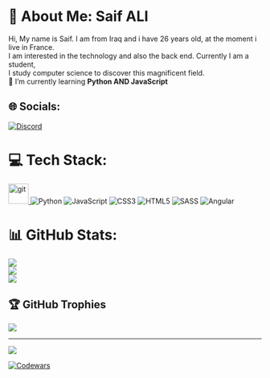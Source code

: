 # 💫 About Me: Saif ALI
Hi, My name is Saif. I am from Iraq and i have 26 years old, at the moment i live in France. <br>I am interested in the technology and also the back end. Currently I am a student,<br> I study computer science to discover this magnificent field.<br>🌱  I’m currently learning **Python AND JavaScript**


## 🌐 Socials:
[![Discord](https://img.shields.io/badge/Discord-%237289DA.svg?logo=discord&logoColor=white)](https://discord.gg/saif#9572) 

# 💻 Tech Stack:
<a href="https://git-scm.com/" target="_blank" rel="noreferrer"> <img src="https://www.vectorlogo.zone/logos/git-scm/git-scm-icon.svg" alt="git" width="40" height="40"/> </a> 
![Python](https://img.shields.io/badge/python-3670A0?style=plastic&logo=python&logoColor=ffdd54) ![JavaScript](https://img.shields.io/badge/javascript-%23323330.svg?style=plastic&logo=javascript&logoColor=%23F7DF1E) ![CSS3](https://img.shields.io/badge/css3-%231572B6.svg?style=plastic&logo=css3&logoColor=white) ![HTML5](https://img.shields.io/badge/html5-%23E34F26.svg?style=plastic&logo=html5&logoColor=white) ![SASS](https://img.shields.io/badge/SASS-hotpink.svg?style=plastic&logo=SASS&logoColor=white) ![Angular](https://img.shields.io/badge/angular-%23DD0031.svg?style=plastic&logo=angular&logoColor=white)
# 📊 GitHub Stats:
![](https://github-readme-stats.vercel.app/api?username=Saif-ALI96&theme=dark&hide_border=false&include_all_commits=true&count_private=false)<br/>
![](https://github-readme-streak-stats.herokuapp.com/?user=Saif-ALI96&theme=dark&hide_border=false)<br/>
![](https://github-readme-stats.vercel.app/api/top-langs/?username=Saif-ALI96&theme=dark&hide_border=false&include_all_commits=true&count_private=false&layout=compact)

## 🏆 GitHub Trophies
![](https://github-profile-trophy.vercel.app/?username=Saif-ALI96&theme=radical&no-frame=true&no-bg=false&margin-w=4)

---
[![](https://visitcount.itsvg.in/api?id=Saif-ALI96&icon=5&color=7)](https://visitcount.itsvg.in)

<!-- Proudly created with GPRM ( https://gprm.itsvg.in ) -->






[![Codewars](https://www.codewars.com/users/Saif-96/badges/large)](https://www.codewars.com/users/Saif-96)

